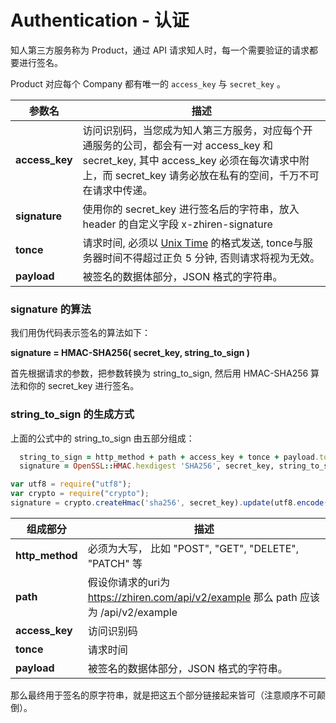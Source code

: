 # Authentication - 认证

知人第三方服务称为 Product，通过 API 请求知人时，每一个需要验证的请求都要进行签名。

Product 对应每个 Company 都有唯一的 `access_key` 与 `secret_key` 。

参数名 | 描述
-------- | -------
**access_key** | 访问识别码，当您成为知人第三方服务，对应每个开通服务的公司，都会有一对 access_key 和 secret_key, 其中 access_key 必须在每次请求中附上，而 secret_key 请务必放在私有的空间，千万不可在请求中传递。
**signature**  | 使用你的 secret_key 进行签名后的字符串，放入 header 的自定义字段 x-zhiren-signature
**tonce**      | 请求时间, 必须以 [Unix Time](https://en.wikipedia.org/wiki/Unix_time) 的格式发送, tonce与服务器时间不得超过正负 5 分钟, 否则请求将视为无效。
**payload**    | 被签名的数据体部分，JSON 格式的字符串。

### signature 的算法

我们用伪代码表示签名的算法如下：

**signature = HMAC-SHA256( secret_key, string_to_sign )**

首先根据请求的参数，把参数转换为 string_to_sign, 然后用 HMAC-SHA256 算法和你的 secret_key 进行签名。

### string_to_sign 的生成方式
上面的公式中的 string_to_sign 由五部分组成：

```ruby
  string_to_sign = http_method + path + access_key + tonce + payload.to_json
  signature = OpenSSL::HMAC.hexdigest 'SHA256', secret_key, string_to_sign
```

```javascript
var utf8 = require("utf8");
var crypto = require("crypto");
signature = crypto.createHmac('sha256', secret_key).update(utf8.encode(payload_str)).digest('hex');
```

组成部分 | 描述
-------- | -------
**http_method** | 必须为大写， 比如 "POST", "GET", "DELETE", "PATCH" 等
**path** | 假设你请求的uri为 https://zhiren.com/api/v2/example 那么 path 应该为 /api/v2/example
**access_key** | 访问识别码
**tonce** | 请求时间
**payload** | 被签名的数据体部分，JSON 格式的字符串。



那么最终用于签名的原字符串，就是把这五个部分链接起来皆可（注意顺序不可颠倒）。
